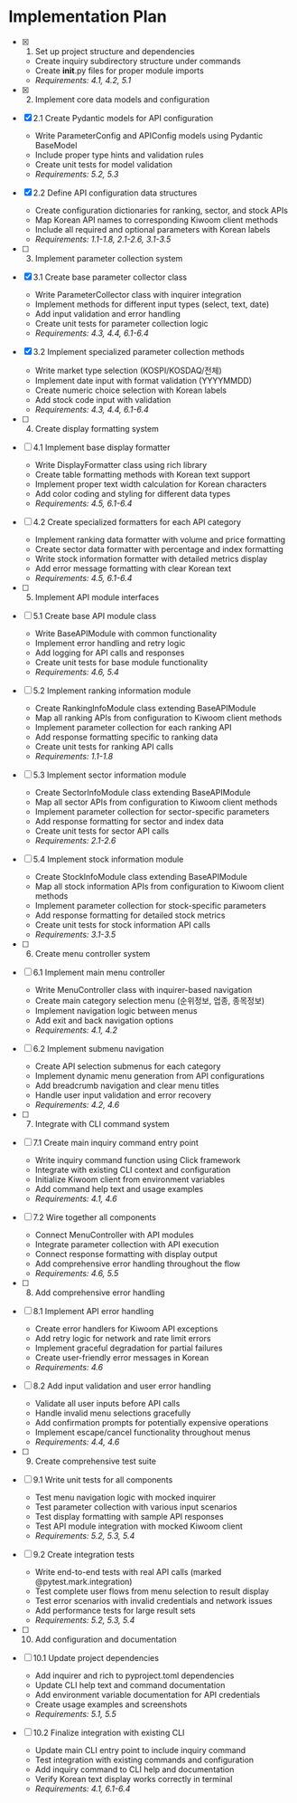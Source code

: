 # Implementation Plan

- [x] 1. Set up project structure and dependencies
  - Create inquiry subdirectory structure under commands
  - Create __init__.py files for proper module imports
  - _Requirements: 4.1, 4.2, 5.1_

- [x] 2. Implement core data models and configuration
- [x] 2.1 Create Pydantic models for API configuration
  - Write ParameterConfig and APIConfig models using Pydantic BaseModel
  - Include proper type hints and validation rules
  - Create unit tests for model validation
  - _Requirements: 5.2, 5.3_

- [x] 2.2 Define API configuration data structures
  - Create configuration dictionaries for ranking, sector, and stock APIs
  - Map Korean API names to corresponding Kiwoom client methods
  - Include all required and optional parameters with Korean labels
  - _Requirements: 1.1-1.8, 2.1-2.6, 3.1-3.5_

- [ ] 3. Implement parameter collection system
- [x] 3.1 Create base parameter collector class
  - Write ParameterCollector class with inquirer integration
  - Implement methods for different input types (select, text, date)
  - Add input validation and error handling
  - Create unit tests for parameter collection logic
  - _Requirements: 4.3, 4.4, 6.1-6.4_

- [x] 3.2 Implement specialized parameter collection methods
  - Write market type selection (KOSPI/KOSDAQ/전체)
  - Implement date input with format validation (YYYYMMDD)
  - Create numeric choice selection with Korean labels
  - Add stock code input with validation
  - _Requirements: 4.3, 4.4, 6.1-6.4_

- [ ] 4. Create display formatting system
- [ ] 4.1 Implement base display formatter
  - Write DisplayFormatter class using rich library
  - Create table formatting methods with Korean text support
  - Implement proper text width calculation for Korean characters
  - Add color coding and styling for different data types
  - _Requirements: 4.5, 6.1-6.4_

- [ ] 4.2 Create specialized formatters for each API category
  - Implement ranking data formatter with volume and price formatting
  - Create sector data formatter with percentage and index formatting
  - Write stock information formatter with detailed metrics display
  - Add error message formatting with clear Korean text
  - _Requirements: 4.5, 6.1-6.4_

- [ ] 5. Implement API module interfaces
- [ ] 5.1 Create base API module class
  - Write BaseAPIModule with common functionality
  - Implement error handling and retry logic
  - Add logging for API calls and responses
  - Create unit tests for base module functionality
  - _Requirements: 4.6, 5.4_

- [ ] 5.2 Implement ranking information module
  - Create RankingInfoModule class extending BaseAPIModule
  - Map all ranking APIs from configuration to Kiwoom client methods
  - Implement parameter collection for each ranking API
  - Add response formatting specific to ranking data
  - Create unit tests for ranking API calls
  - _Requirements: 1.1-1.8_

- [ ] 5.3 Implement sector information module
  - Create SectorInfoModule class extending BaseAPIModule
  - Map all sector APIs from configuration to Kiwoom client methods
  - Implement parameter collection for sector-specific parameters
  - Add response formatting for sector and index data
  - Create unit tests for sector API calls
  - _Requirements: 2.1-2.6_

- [ ] 5.4 Implement stock information module
  - Create StockInfoModule class extending BaseAPIModule
  - Map all stock information APIs from configuration to Kiwoom client methods
  - Implement parameter collection for stock-specific parameters
  - Add response formatting for detailed stock metrics
  - Create unit tests for stock information API calls
  - _Requirements: 3.1-3.5_

- [ ] 6. Create menu controller system
- [ ] 6.1 Implement main menu controller
  - Write MenuController class with inquirer-based navigation
  - Create main category selection menu (순위정보, 업종, 종목정보)
  - Implement navigation logic between menus
  - Add exit and back navigation options
  - _Requirements: 4.1, 4.2_

- [ ] 6.2 Implement submenu navigation
  - Create API selection submenus for each category
  - Implement dynamic menu generation from API configurations
  - Add breadcrumb navigation and clear menu titles
  - Handle user input validation and error recovery
  - _Requirements: 4.2, 4.6_

- [ ] 7. Integrate with CLI command system
- [ ] 7.1 Create main inquiry command entry point
  - Write inquiry command function using Click framework
  - Integrate with existing CLI context and configuration
  - Initialize Kiwoom client from environment variables
  - Add command help text and usage examples
  - _Requirements: 4.1, 4.6_

- [ ] 7.2 Wire together all components
  - Connect MenuController with API modules
  - Integrate parameter collection with API execution
  - Connect response formatting with display output
  - Add comprehensive error handling throughout the flow
  - _Requirements: 4.6, 5.5_

- [ ] 8. Add comprehensive error handling
- [ ] 8.1 Implement API error handling
  - Create error handlers for Kiwoom API exceptions
  - Add retry logic for network and rate limit errors
  - Implement graceful degradation for partial failures
  - Create user-friendly error messages in Korean
  - _Requirements: 4.6_

- [ ] 8.2 Add input validation and user error handling
  - Validate all user inputs before API calls
  - Handle invalid menu selections gracefully
  - Add confirmation prompts for potentially expensive operations
  - Implement escape/cancel functionality throughout menus
  - _Requirements: 4.4, 4.6_

- [ ] 9. Create comprehensive test suite
- [ ] 9.1 Write unit tests for all components
  - Test menu navigation logic with mocked inquirer
  - Test parameter collection with various input scenarios
  - Test display formatting with sample API responses
  - Test API module integration with mocked Kiwoom client
  - _Requirements: 5.2, 5.3, 5.4_

- [ ] 9.2 Create integration tests
  - Write end-to-end tests with real API calls (marked @pytest.mark.integration)
  - Test complete user flows from menu selection to result display
  - Test error scenarios with invalid credentials and network issues
  - Add performance tests for large result sets
  - _Requirements: 5.2, 5.3, 5.4_

- [ ] 10. Add configuration and documentation
- [ ] 10.1 Update project dependencies
  - Add inquirer and rich to pyproject.toml dependencies
  - Update CLI help text and command documentation
  - Add environment variable documentation for API credentials
  - Create usage examples and screenshots
  - _Requirements: 5.1, 5.5_

- [ ] 10.2 Finalize integration with existing CLI
  - Update main CLI entry point to include inquiry command
  - Test integration with existing commands and configuration
  - Add inquiry command to CLI help and documentation
  - Verify Korean text display works correctly in terminal
  - _Requirements: 4.1, 6.1-6.4_